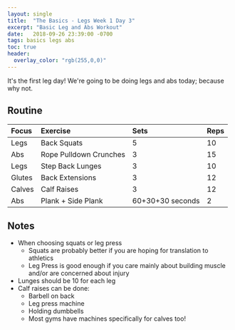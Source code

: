 ```yaml
---
layout: single
title:  "The Basics - Legs Week 1 Day 3"
excerpt: "Basic Leg and Abs Workout"
date:   2018-09-26 23:39:00 -0700
tags: basics legs abs
toc: true
header:
  overlay_color: "rgb(255,0,0)"
---
```

It's the first leg day!
We're going to be doing legs and abs today; because why not.

## Routine

| Focus | Exercise | Sets | Reps |
|:-|:-|:-|:-|
|Legs|Back Squats|5|10|
|Abs|Rope Pulldown Crunches|3|15|
|Legs|Step Back Lunges|3|10|
|Glutes|Back Extensions|3|12|
|Calves|Calf Raises|3|12|
|Abs|Plank + Side Plank|60+30+30 seconds|2|

## Notes

- When choosing squats or leg press
  - Squats are probably better if you are hoping for translation to athletics
  - Leg Press is good enough if you care mainly about building muscle and/or are concerned about injury
- Lunges should be 10 for each leg
- Calf raises can be done:
  - Barbell on back
  - Leg press machine
  - Holding dumbbells
  - Most gyms have machines specifically for calves too!
